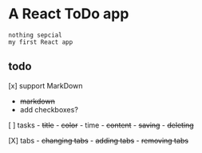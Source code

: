 # A React ToDo app
    nothing sepcial
    my first React app
## todo
 [x] support MarkDown
 - ~~markdown~~
 - add checkboxes?
 
 [ ] tasks
    - ~~title~~
    - ~~color~~
    - time
    - ~~content~~
    - ~~saving~~
    - ~~deleting~~

 [X] tabs
    - ~~changing tabs~~
    - ~~adding tabs~~
    - ~~removing tabs~~
